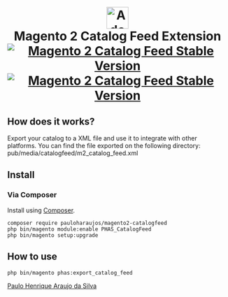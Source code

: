 <h1 align="center">
  <br>
	<img alt="Adobe logo" height="50px" src="https://www.adobe.com/content/dam/cc/icons/Adobe_Corporate_Horizontal_Red_HEX.svg"/>
  <br>
  Magento 2 Catalog Feed Extension
  <br>
  <a href="https://packagist.org/packages/pauloharaujos/magento2-catalogfeed"><img src="https://img.shields.io/packagist/v/pauloharaujos/magento2-catalogfeed.svg" alt="Magento 2 Catalog Feed Stable Version"/></a>
  <a href="https://packagist.org/packages/pauloharaujos/magento2-catalogfeed"><img src="https://img.shields.io/packagist/dt/pauloharaujos/magento2-catalogfeed.svg" alt="Magento 2 Catalog Feed Stable Version"/></a>
</h1>


## How does it works?

Export your catalog to a XML file and use it to integrate with other platforms.
You can find the file exported on the following directory: pub/media/catalogfeed/m2_catalog_feed.xml

## Install

### Via Composer

Install using [Composer](https://getcomposer.org).

```
composer require pauloharaujos/magento2-catalogfeed
php bin/magento module:enable PHAS_CatalogFeed
php bin/magento setup:upgrade
```

## How to use

```
php bin/magento phas:export_catalog_feed
```

[Paulo Henrique Araujo da Silva](https://github.com/pauloharaujos)
